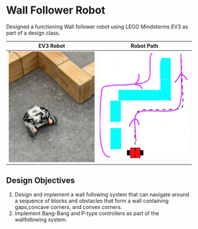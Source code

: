 # Wall Follower Robot

Designed a functioning Wall follower robot using LEGO Mindstorms EV3 as part of a design class.

EV3 Robot            |  Robot Path
:-------------------------:|:-------------------------:
<img src=https://github.com/talha-riaz/WallFollower-EV3/blob/master/img/a.jpg height=300 width=250>  |  ![](https://github.com/talha-riaz/WallFollower-EV3/blob/master/img/b.png)

<H2> Design Objectives </H2>
<ol>
<li> Design and implement a wall following system that can navigate around a sequence of blocks and obstacles that form a wall containing gaps,concave corners, and convex corners.<br>
<li> Implement Bang-Bang and P-type controllers as part of the wallfollowing system.
</ol>
